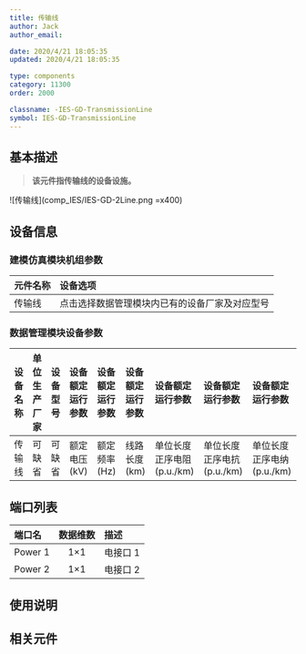```yaml
---
title: 传输线
author: Jack
author_email:

date: 2020/4/21 18:05:35
updated: 2020/4/21 18:05:35

type: components
category: 11300
order: 2000

classname: -IES-GD-TransmissionLine
symbol: IES-GD-TransmissionLine
---
```


## 基本描述

> **该元件指传输线的设备设施。**

![传输线](comp_IES/IES-GD-2Line.png =x400)

## 设备信息

### 建模仿真模块机组参数

| 元件名称 | 设备选项                                       |
| :------- | :--------------------------------------------- |
| 传输线   | 点击选择数据管理模块内已有的设备厂家及对应型号 |

### 数据管理模块设备参数

| 设备名称 | 单位生产厂家 | 设备型号 | 设备额定运行参数 | 设备额定运行参数 | 设备额定运行参数 | 设备额定运行参数          | 设备额定运行参数          | 设备额定运行参数          |
| :------- | :----------- | :------- | :--------------- | :--------------- | :--------------- | :------------------------ | :------------------------ | :------------------------ |
| 传输线   | 可缺省       | 可缺省   | 额定电压(kV)     | 额定频率(Hz)     | 线路长度(km)     | 单位长度正序电阻(p.u./km) | 单位长度正序电抗(p.u./km) | 单位长度正序电纳(p.u./km) |

## 端口列表

| 端口名  | 数据维数 | 描述     |
| :------ | :------: | :------- |
| Power 1 |   1×1    | 电接口 1 |
| Power 2 |   1×1    | 电接口 2 |

## 使用说明

## 相关元件
